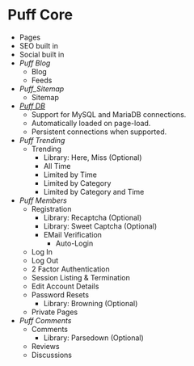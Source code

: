 # Puff Core
- Pages
- SEO built in
- Social built in
- _Puff Blog_
  - Blog
  - Feeds
- _Puff_Sitemap_
  - Sitemap
- _[Puff DB](https://github.com/eustasy/puff-db)_
    - Support for MySQL and MariaDB connections.
    - Automatically loaded on page-load.
    - Persistent connections when supported.
- _Puff Trending_
  - Trending
    - Library: Here, Miss (Optional)
    - All Time
    - Limited by Time
    - Limited by Category
    - Limited by Category and Time
- _Puff Members_
  - Registration
    - Library: Recaptcha (Optional)
    - Library: Sweet Captcha (Optional)
    - EMail Verification
      - Auto-Login
  - Log In
  - Log Out
  - 2 Factor Authentication
  - Session Listing & Termination
  - Edit Account Details
  - Password Resets
    - Library: Browning (Optional)
  - Private Pages
- _Puff Comments_
  - Comments
    - Library: Parsedown (Optional)
  - Reviews
  - Discussions
